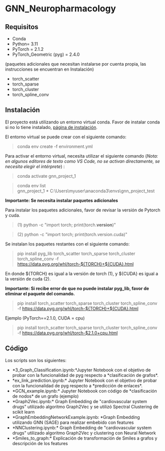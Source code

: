 # GNN_Neuropharmacology
## Requisitos
- Conda
- Python= 3.11
- PyTorch = 2.1.2
- PyTorch_Geometric (pyg) = 2.4.0

(paquetes adicionales que necesitan instalarse por cuenta propia, las instrucciones se encuentran en Instalación)

- torch_scatter 
- torch_sparse 
- torch_cluster 
- torch_spline_conv 

## Instalación 
El proyecto está utilizando un entorno virtual conda. Favor de instalar conda si no lo tiene instalado, [página de instalación](https://conda.io/projects/conda/en/latest/index.html). 

El entorno virtual se puede crear con el siguiente comando:

>conda env create -f environment.yml

Para activar el entorno virtual, necesita utilizar el siguiente comando (*Nota: en algunos editores de texto como VS Code, no se activan directamente, se necesita elegir el intérprete*) :

>conda activate gnn_project_1

>conda env list</br>
gnn_project_1      *  C:\Users\myuser\anaconda3\envs\gnn_project_test

**Importante: Se necesita instalar paquetes adicionales**

Para instalar los paquetes adicionales, favor de revisar la versión de Pytorch y cuda. 

>(1) python -c "import torch; print(torch.__version__)"

>(2) python -c "import torch; print(torch.version.cuda)"

Se instalan los paquetes restantes con el siguiente comando:

>pip install pyg_lib torch_scatter torch_sparse torch_cluster torch_spline_conv -f https://data.pyg.org/whl/torch-${TORCH}+${CUDA}.html

En donde ${TORCH} es igual a la versión de torch (1), y ${CUDA} es igual a la versión de cuda (2).

**Importante: Si recibe error de que no puede instalar pyg_lib, favor de eliminar el paquete del comando.**

>pip install torch_scatter torch_sparse torch_cluster torch_spline_conv -f https://data.pyg.org/whl/torch-${TORCH}+${CUDA}.html

Ejemplo (PyTorch==2.1.0, CUDA = cpu)

>pip install torch_scatter torch_sparse torch_cluster torch_spline_conv -f https://data.pyg.org/whl/torch-$2.1.0+cpu.html

## Código

Los scripts son los siguientes: 
<ul>
  <li>*3_Graph_Classification.ipynb:*Jupyter Notebook con el objetivo de probar con la funcionalidad de pyg respecto a *clasificación de grafos*. </li>
    <li>*ex_link_prediction.ipynb:* Jupyter Notebook con el objetivo de probar con la funcionalidad de pyg respecto a *predicción de enlaces*.</li>
  <li>*GCN_example.ipynb:* Jupyter Notebook con código de *clasificación de nodos* de un grafo (ejemplo)</li>
  <li>*Graph2Vec.ipynb:* Graph Embedding de "cardiovascular system drugs" utilizado algoritmo Graph2Vec y se utilizó Spectral Clustering de scikit learn</li>
  <li>*GraphEmbeddingNetworkExample.ipynb: *Graph Embedding utilizando GNN (SAGE) para realizar embebido con features</li>
  <li>*NNClustering.ipynb:* Graph Embedding de "cardiovascular system drugs" utilizado algoritmo Graph2Vec y clustering con Neural Network</li>
  <li>*Smiles_to_graph:* Explicación de transformación de Smiles a grafos y descripción de los features</li>
</ul>
